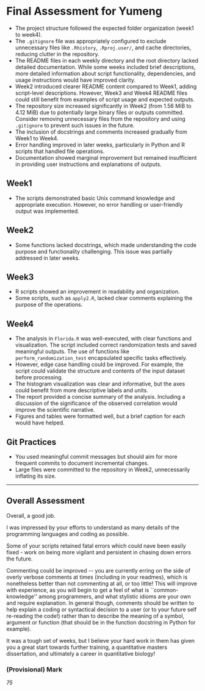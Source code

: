 
# Final Assessment for Yumeng

- The project structure followed the expected folder organization (week1 to week4).
- The `.gitignore` file was appropriately configured to exclude unnecessary files like `.Rhistory`, `.Rproj.user/`, and cache directories, reducing clutter in the repository.
- The README files in each weekly directory and the root directory lacked detailed documentation. While some weeks included brief descriptions, more detailed information about script functionality, dependencies, and usage instructions would have improved clarity.
- Week2 introduced clearer README content compared to Week1, adding script-level descriptions. However, Week3 and Week4 README files could still benefit from examples of script usage and expected outputs.
- The repository size increased significantly in Week2 (from 1.56 MiB to 4.12 MiB) due to potentially large binary files or outputs committed. Consider removing unnecessary files from the repository and using `.gitignore` to prevent such issues in the future.
- The inclusion of docstrings and comments increased gradually from Week1 to Week4.
- Error handling improved in later weeks, particularly in Python and R scripts that handled file operations.
- Documentation showed marginal improvement but remained insufficient in providing user instructions and explanations of outputs.

## Week1
- The scripts demonstrated basic Unix command knowledge and appropriate execution. However, no error handling or user-friendly output was implemented.

## Week2
- Some functions lacked docstrings, which made understanding the code purpose and functionality challenging. This issue was partially addressed in later weeks.

## Week3
- R scripts showed an improvement in readability and organization.
- Some scripts, such as `apply2.R`, lacked clear comments explaining the purpose of the operations.

## Week4
- The analysis in `Florida.R` was well-executed, with clear functions and visualization. The script included correct randomization tests and saved meaningful outputs. The use of functions like `perform_randomization_test` encapsulated specific tasks effectively.
- However, edge case handling could be improved. For example, the script could validate the structure and contents of the input dataset before processing.
- The histogram visualization was clear and informative, but the axes could benefit from more descriptive labels and units.
- The report provided a concise summary of the analysis. Including a discussion of the significance of the observed correlation would improve the scientific narrative.
- Figures and tables were formatted well, but a brief caption for each would have helped.

## Git Practices
- You used meaningful commit messages but should aim for more frequent commits to document incremental changes.
- Large files were committed to the repository in Week2, unnecessarily inflating its size.

---

## Overall Assessment

Overall, a good job. 

I was impressed by your efforts to understand as many details of the programming languages and coding as possible.

Some of your scripts retained fatal errors which could nave been easily fixed - work on being more vigilant and persistent in chasing down errors the future.

Commenting could be improved -- you are currently erring on the side of overly verbose comments at times (including in your readmes), which is nonetheless better than not commenting at all, or too little! This will improve with experience, as you will begin to get a feel of what is ``common-knowledge'' among programmers, and what stylistic idioms are your own and require explanation. In general though, comments should be written to help explain a coding or syntactical decision to a user (or to your future self re-reading the code!) rather than to describe the meaning of a symbol, argument or function (that should be in the function docstring in Python for example).

It was a tough set of weeks, but I believe your hard work in them has given you a great start towards further training, a quantitative masters dissertation, and ultimately a career in quantitative biology! 

### (Provisional) Mark
 *75*